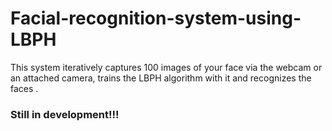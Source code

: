# Facial-recognition-system-using-LBPH
This system iteratively captures 100 images of your face via the webcam or an attached camera, trains the LBPH algorithm with it and recognizes the faces .
### Still in development!!!
